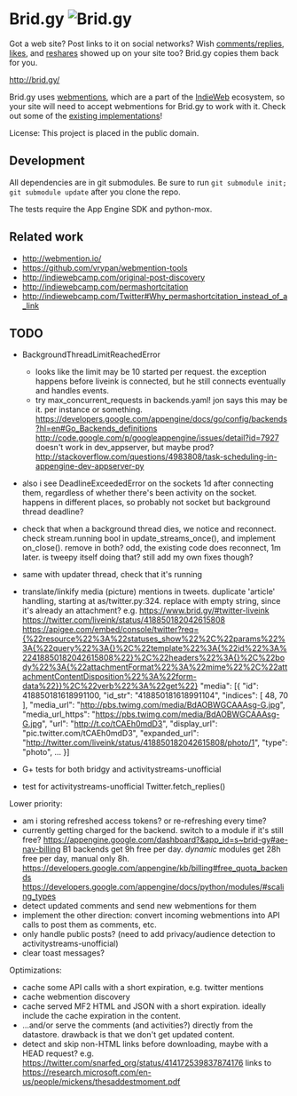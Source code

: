 Brid.gy ![Brid.gy](https://raw.github.com/snarfed/bridgy/master/static/bridgy_logo_128.jpg)
===

Got a web site? Post links to it on social networks? Wish
[comments/replies](http://indiewebcamp.com/comment),
[likes](http://indiewebcamp.com/like), and
[reshares](http://indiewebcamp.com/repost) showed up on your site too? Brid.gy
copies them back for you.

http://brid.gy/

Brid.gy uses [webmentions](http://www.webmention.org/), which are a part of the
[IndieWeb](http://indiewebcamp.com/) ecosystem, so your site will need to accept
webmentions for Brid.gy to work with it. Check out some of the
[existing implementations](http://indiewebcamp.com/webmention#Implementations)!

License: This project is placed in the public domain.


Development
---
All dependencies are in git submodules. Be sure to run
`git submodule init; git submodule update` after you clone the repo.

The tests require the App Engine SDK and python-mox.


Related work
---
* http://webmention.io/
* https://github.com/vrypan/webmention-tools
* http://indiewebcamp.com/original-post-discovery
* http://indiewebcamp.com/permashortcitation
* http://indiewebcamp.com/Twitter#Why_permashortcitation_instead_of_a_link


TODO
---

* BackgroundThreadLimitReachedError
  * looks like the limit may be 10 started per request. the exception happens
  before liveink is connected, but he still connects eventually and handles
  events.
  * try max_concurrent_requests in backends.yaml! jon says this may be it. per
  instance or something.
  https://developers.google.com/appengine/docs/go/config/backends?hl=en#Go_Backends_definitions
  http://code.google.com/p/googleappengine/issues/detail?id=7927
doesn't work in dev_appserver, but maybe prod?
  http://stackoverflow.com/questions/4983808/task-scheduling-in-appengine-dev-appserver-py
* also i see DeadlineExceededError on the sockets 1d after connecting them,
  regardless of whether there's been activity on the socket. happens in
  different places, so probably not socket but background thread deadline?
* check that when a background thread dies, we notice and reconnect. check
  stream.running bool in update_streams_once(), and implement on_close(). remove
  in both?
  odd, the existing code does reconnect, 1m later. is tweepy itself doing that?
  still add my own fixes though?
* same with updater thread, check that it's running
* translate/linkify media (picture) mentions in tweets.
  duplicate 'article' handling, starting at as/twitter.py:324. replace with
  empty string, since it's already an attachment?
  e.g. https://www.brid.gy/#twitter-liveink
  https://twitter.com/liveink/status/418850182042615808
  https://apigee.com/embed/console/twitter?req={%22resource%22%3A%22statuses_show%22%2C%22params%22%3A{%22query%22%3A{}%2C%22template%22%3A{%22id%22%3A%22418850182042615808%22}%2C%22headers%22%3A{}%2C%22body%22%3A{%22attachmentFormat%22%3A%22mime%22%2C%22attachmentContentDisposition%22%3A%22form-data%22}}%2C%22verb%22%3A%22get%22}
  "media": [{
    "id": 418850181618991100,
    "id_str": "418850181618991104",
    "indices": [
      48,
      70
    ],
    "media_url": "http://pbs.twimg.com/media/BdAOBWGCAAAsg-G.jpg",
    "media_url_https": "https://pbs.twimg.com/media/BdAOBWGCAAAsg-G.jpg",
    "url": "http://t.co/tCAEh0mdD3",
    "display_url": "pic.twitter.com/tCAEh0mdD3",
    "expanded_url": "http://twitter.com/liveink/status/418850182042615808/photo/1",
    "type": "photo",
    ...
    }]

* G+ tests for both bridgy and activitystreams-unofficial
* test for activitystreams-unofficial Twitter.fetch_replies()

Lower priority:

* am i storing refreshed access tokens? or re-refreshing every time?
* currently getting charged for the backend. switch to a module if it's still
  free? https://appengine.google.com/dashboard?&app_id=s~brid-gy#ae-nav-billing
  B1 backends get 9h free per day. *dynamic* modules get 28h free per day,
  manual only 8h.
  https://developers.google.com/appengine/kb/billing#free_quota_backends
  https://developers.google.com/appengine/docs/python/modules/#scaling_types
* detect updated comments and send new webmentions for them
* implement the other direction: convert incoming webmentions into API calls to
  post them as comments, etc.
* only handle public posts? (need to add privacy/audience detection to
  activitystreams-unofficial)
* clear toast messages?

Optimizations:

* cache some API calls with a short expiration, e.g. twitter mentions
* cache webmention discovery
* cache served MF2 HTML and JSON with a short expiration. ideally include the
  cache expiration in the content.
* ...and/or serve the comments (and activities?) directly from the datastore.
  drawback is that we don't get updated content.
* detect and skip non-HTML links before downloading, maybe with a HEAD request?
  e.g. https://twitter.com/snarfed_org/status/414172539837874176 links to
  https://research.microsoft.com/en-us/people/mickens/thesaddestmoment.pdf
